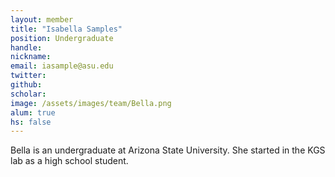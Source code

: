 ```yaml
---
layout: member
title: "Isabella Samples"
position: Undergraduate
handle: 
nickname: 
email: iasample@asu.edu
twitter: 
github: 
scholar: 
image: /assets/images/team/Bella.png
alum: true
hs: false
---
```

Bella is an undergraduate at Arizona State University. She started in the KGS lab as a high school student. 